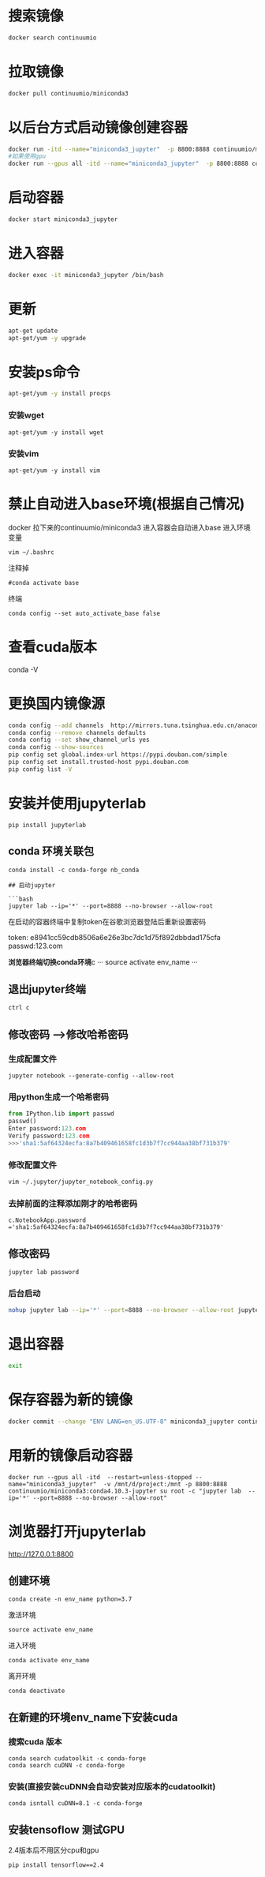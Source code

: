 # 搜索镜像

```bash
docker search continuumio
```

# 拉取镜像

```bash
docker pull continuumio/miniconda3
```

# 以后台方式启动镜像创建容器

```bash
docker run -itd --name="miniconda3_jupyter"  -p 8800:8888 continuumio/miniconda3
#如果使用gpu
docker run --gpus all -itd --name="miniconda3_jupyter"  -p 8800:8888 continuumio/miniconda3

```
# 启动容器

```bash
docker start miniconda3_jupyter
```

# 进入容器

```bash
docker exec -it miniconda3_jupyter /bin/bash
```

# 更新

```bash
apt-get update
apt-get/yum -y upgrade
```

# 安装ps命令

```bash
apt-get/yum -y install procps
```

### 安装wget
```
apt-get/yum -y install wget
```

### 安装vim
```
apt-get/yum -y install vim 
```

# 禁止自动进入base环境(根据自己情况)
docker 拉下来的continuumio/miniconda3 进入容器会自动进入base
进入环境变量
```
vim ~/.bashrc
```
注释掉
```
#conda activate base
```
终端
```
conda config --set auto_activate_base false
```
# 查看cuda版本
conda -V
# 更换国内镜像源

```bash
conda config --add channels  http://mirrors.tuna.tsinghua.edu.cn/anaconda/pkgs/main/
conda config --remove channels defaults
conda config --set show_channel_urls yes
conda config --show-sources
pip config set global.index-url https://pypi.douban.com/simple 
pip config set install.trusted-host pypi.douban.com
pip config list -V
```

# 安装并使用jupyterlab
 
```
pip install jupyterlab
```
## conda 环境关联包
```
conda install -c conda-forge nb_conda
```

```
## 启动jupyter

```bash
jupyter lab --ip='*' --port=8888 --no-browser --allow-root
```

在启动的容器终端中复制token在谷歌浏览器登陆后重新设置密码

token: e8941cc59cdb8506a6e26e3bc7dc1d75f892dbbdad175cfa
passwd:123.com

**浏览器终端切换conda环境**c
···
source activate env_name
···
## 退出jupyter终端

```bash
ctrl c
```

## 修改密码 -->修改哈希密码

### 生成配置文件

```
jupyter notebook --generate-config --allow-root
```

### 用python生成一个哈希密码

```python
from IPython.lib import passwd
passwd()
Enter password:123.com
Verify password:123.com
>>>'sha1:5af64324ecfa:8a7b409461658fc1d3b7f7cc944aa38bf731b379'
```
### 修改配置文件

```bash
vim ~/.jupyter/jupyter_notebook_config.py
```

### 去掉前面的注释添加刚才的哈希密码

```vim
c.NotebookApp.password ='sha1:5af64324ecfa:8a7b409461658fc1d3b7f7cc944aa38bf731b379'
```

## 修改密码
```
jupyter lab password
```

### 后台启动

```bash
nohup jupyter lab --ip='*' --port=8888 --no-browser --allow-root jupyterLab.log 2>&1 &
```

# 退出容器

```bash
exit
```

# 保存容器为新的镜像

```bash
docker commit --change "ENV LANG=en_US.UTF-8" miniconda3_jupyter continuumio/miniconda3:conda4.10.3-jupyter
```

# 用新的镜像启动容器
```
docker run --gpus all -itd  --restart=unless-stopped --name="miniconda3_jupyter"  -v /mnt/d/project:/mnt -p 8800:8888 continuumio/miniconda3:conda4.10.3-jupyter su root -c "jupyter lab  --ip='*' --port=8888 --no-browser --allow-root"
```

# 浏览器打开jupyterlab
http://127.0.0.1:8800

## 创建环境
```
conda create -n env_name python=3.7
```
激活环境
```
source activate env_name
```
进入环境
```
conda activate env_name
```
离开环境
```
conda deactivate
```
## 在新建的环境env_name下安装cuda 
### 搜索cuda 版本
```
conda search cudatoolkit -c conda-forge
conda search cuDNN -c conda-forge
```
### 安装(直接安装cuDNN会自动安装对应版本的cudatoolkit)
```
conda isntall cuDNN=8.1 -c conda-forge
```
## 安装tensoflow 测试GPU
2.4版本后不用区分cpu和gpu
```
pip install tensorflow==2.4
```